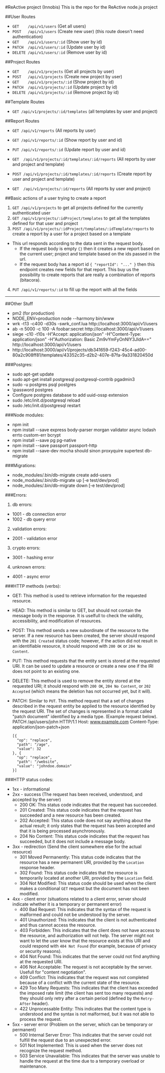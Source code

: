 #ReActive project (Innobis)
This is the repo for the ReActive node.js project

##User Routes
* `GET    /api/v1/users`     (Get all users)
* `POST   /api/v1/users`     (Create new user) (this route doesn't need authentication)
* `GET    /api/v1/users/:id` (Show user by id)
* `PATCH  /api/v1/users/:id` (Update user by id)
* `DELETE /api/v1/users/:id` (Remove user by id)

##Project Routes
* `GET    /api/v1/projects`     (Get all projects by user)
* `POST   /api/v1/projects`     (Create new project by user)
* `GET    /api/v1/projects/:id` (Show project by id)
* `PATCH  /api/v1/projects/:id` (Update project by id)
* `DELETE /api/v1/projects/:id` (Remove project by id)
  
##Template Routes
* `GET /api/v1/projects/:id/templates` (all templates by user and project)

##Report Routes
* `GET /api/v1/reports`     (All reports by user)
* `GET /api/v1/reports/:id` (Show report by user and id)
* `PUT /api/v1/reports/:id` (Update report by user and id)
  
* `GET  /api/v1/projects/:id/templates/:id/reports` (All reports by user and project and template)
* `POST /api/v1/projects/:id/templates/:id/reports` (Create report by user and project and template)
* `GET  /api/v1/projects/:id/reports`               (All reports by user and project)

##Basic actions of a user trying to create a report
1. `GET /api/v1/projects` to get all projects defined for the currently authenticated user
2. `GET /api/v1/projects/:idProject/templates` to get all the templates defined for that user and project
3. `POST /api/v1/projects/:idProject/templates/:idTemplate/reports` to create a report by a user for a project based on a template
  - This url responds according to the data sent in the request body.
    * If the request body is empty `{}` then it creates a new report based on the current user; project and template based on the ids passed in the url.
    * If the request body has a report id `{ "reportId": "..." }` then this endpoint creates new fields for that report. This buy us the possibility to create reports that are really a combination of reports (bitacora).
4. `PUT /api/v1/reports/:id` to fill up the report with all the fields

-------------------------------------------------------------------------------------------------------

##Other Stuff
* pm2 (for production)
* NODE_ENV=production node --harmony bin/www
* wrk -t13 -c400 -d30s -swrk_conf.lua http://localhost:3000/api/v1/users
* ab -n 5000 -c 100 -A foobar:secret http://localhost:3000/api/v1/users
* siege -c10 -t10s -H"Accept: application/json" -H"Content-Type: application/json" -H"Authorization: Basic Zm9vYmFyOnNlY3JldA==" http://localhost:3000/api/v1/users
* http://localhost:3000/api/v1/projects/db341659-f243-45c4-ad00-80a2c908ff81/templates/43352c35-d2b2-407e-87fa-9a331820450d

###Postgres:
* sudo apt-get update
* sudo apt-get install postgresql postgresql-contrib pgadmin3
* sudo -u postgres psql postgres
* \password postgres
* Configure postgres database to add uuid-ossp extension
* sudo /etc/init.d/postgresql reload
* sudo /etc/init.d/postgresql restart

###Node modules:
* npm init
* npm install --save express body-parser morgan validator async lodash errto custom-err bcrypt
* npm install --save pg pg-native 
* npm install --save passport passport-http
* npm install --save-dev mocha should sinon proxyquire supertest db-migrate

###Migrations:
* node_modules/.bin/db-migrate create add-users
* node_modules/.bin/db-migrate up [-e test/dev/prod]
* node_modules/.bin/db-migrate down [-e test/dev/prod]

###Errors:
1. db errors:
  * 1001 - db connection error
  * 1002 - db query error
2. validation errors:
  * 2001 - validation error
3. crypto errors:
  * 3001 - hashing error
4. unknown errors:
  * 4001 - async error

###HTTP methods (verbs):
* GET: This method is used to retrieve information for the requested resource.
* HEAD: This method is similar to GET, but should not contain the message body in the response. It is uselfull to
  check the validity, accessibility, and modification of resources.
* POST: This method sends a new subordinate of the resource to the server. If a new resource has been created, the
  server should respond with the `201 Created` status code; however, if the action did not result in an identifiable
  resource, it should respond with `200 OK` or `204 No Content`.
* PUT: This method requests that the entity sent is stored at the requested URI. It can be used to update a resource
  or create a new one if the IRI does not point to an existing one.
* DELETE: This method is used to remove the entity stored at the requested URI; it should respond with `200 OK`,
  `204 No Content`, or `202 Accepted` (which means the deletion has not occurred yet, but it will).
* PATCH: Similar to `PUT`. This method request that a set of changes described in the request entity be applied to
  the resource identified by the request URI. The set of changes is represented in a format called "patch document"
  identified by a media type. (Example request below).
    PATCH /api/users/john HTTP/1.1
      Host: www.example.com
      Content-Type: application/json-patch+json

      [{
        "op": "replace",
        "path": "/age",
        "value": 32
      }, {
        "op": "replace",
        "path": "/website",
        "value": "johndoe.domain"
      }]

###HTTP status codes:
* 1xx - informational 
* 2xx - success (The request has been received, understood, and accepted by the server)
  - 200 OK: This status code indicates that the request has succeeded.
  - 201 Created: This status code indicates that the request has succeeded and a new resource has been created.
  - 202 Accepted: This status code does not say anything about the actual result; it only states that the request
    has been accepted and that it is being processed asynchronously.
  - 204 No Content: This status code indicates that the request has succeeded, but it does not include a message body.
* 3xx - redirection (Send the client somewhere else for the actual resource)
  - 301 Moved Permanently: This status code indicates that the resource has a new permanent URI, provided by the
    `Location` response header.
  - 302 Found: This status code indicates that the resource is temporarily located at another URI, provided by the
    `Location` field.
  - 304 Not Modified: This status code should be used when the client makes a conditional `GET` request but the
    document has not been modified.
* 4xx - client error (situations related to a client error, server should indicate whether it is a temporary or permanent error)
  - 400 Bad Request: This indicates that the syntax of the request is malformed and could not be understood by the
    server.
  - 401 Unauthorized: This indicates that the client is not authenticated and thus cannot access the resource.
  - 403 Forbidden: This indicates that the client does not have access to the resource, and authorization will not
    help. The server might not want to let the user know that the resource exists at this URI and could respond with
    `404 Not Found` (for example, because of privacy or security reasons).
  - 404 Not Found: This indicates that the server could not find anything at the requested URI.
  - 406 Not Acceptable: The request is not acceptable by the server. Usefull for "content negotiation".
  - 409 Conflict: This indicates that the request was not completed because of a conflict with the current state
    of the resource.
  - 429 Too Many Requests: This indicates that the client has exceeded the imposed rate limit (the client has sent
    too many requests) and they should only retry after a certain period (defined by the `Retry-After` header).
  - 422 Unprocessable Entity: This indicates that the content type is understood and the syntax is not malformed,
    but it was not able to process the request.
* 5xx - server error (Problem on the server, which can be temporary or permanent)
  - 500 Internal Server Error: This indicates that the server could not fulfill the request due to an unexpected error.
  - 501 Not Implemented: This is used when the server does not recognize the request method.
  - 503 Service Unavailable: This indicates that the server was unable to handle the request at the time due to a
    temporary overload or maintenance.
    
